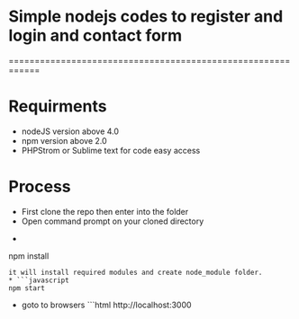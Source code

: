 # Simple nodejs codes to register and login and contact form
============================================================

Requirments
===========
* nodeJS version above 4.0
* npm version above 2.0
* PHPStrom or Sublime text for code easy access

Process
=======
* First clone the repo then enter into the folder
* Open command prompt on your cloned directory
* ```javascript
npm install
```
it will install required modules and create node_module folder.
* ```javascript
npm start
```
* goto to browsers ```html
http://localhost:3000
```
